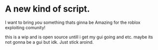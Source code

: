 # A new kind of script.
I want to bring *you* something thats ginna be Amazing for the roblox exploiting comunity!

this is a wip and is open source untill i get my gui going and etc. maybe its not gonna be a gui but idk. Just stick aroind.
